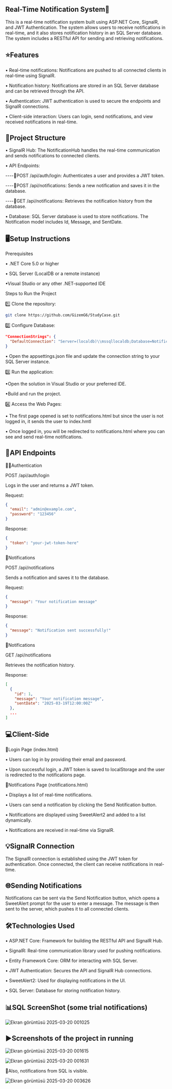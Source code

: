 Real-Time Notification System🚀
-------------------------------
This is a real-time notification system built using ASP.NET Core, SignalR, and JWT Authentication. The system allows users to receive notifications in real-time, and it also stores notification history in an SQL Server database. The system includes a RESTful API for sending and retrieving notifications.

⭐Features
-----------------
• Real-time notifications: Notifications are pushed to all connected clients in real-time using SignalR.

• Notification history: Notifications are stored in an SQL Server database and can be retrieved through the API.

• Authentication: JWT authentication is used to secure the endpoints and SignalR connections.

• Client-side interaction: Users can login, send notifications, and view received notifications in real-time.

🎯Project Structure
-----------------
• SignalR Hub: The NotificationHub handles the real-time communication and sends notifications to connected clients.

• API Endpoints:

----📌POST /api/auth/login: Authenticates a user and provides a JWT token.

----📌POST /api/notifications: Sends a new notification and saves it in the database.

----📌GET /api/notifications: Retrieves the notification history from the database.

• Database: SQL Server database is used to store notifications. The Notification model includes Id, Message, and SentDate.

🖥️Setup Instructions
-----------------
Prerequisites

• .NET Core 5.0 or higher

• SQL Server (LocalDB or a remote instance)

•Visual Studio or any other .NET-supported IDE

Steps to Run the Project

1️⃣ Clone the repository:
```bash
git clone https://github.com/GizemG6/StudyCase.git
```

2️⃣ Configure Database:
```json
"ConnectionStrings": {
  "DefaultConnection": "Server=(localdb)\\mssqllocaldb;Database=NotificationDb;Trusted_Connection=True;"
}
```

• Open the appsettings.json file and update the connection string to your SQL Server instance.

3️⃣ Run the application:

•Open the solution in Visual Studio or your preferred IDE.

•Build and run the project.

4️⃣ Access the Web Pages:

• The first page opened is set to notifications.html but since the user is not logged in, it sends the user to index.hmtl

• Once logged in, you will be redirected to notifications.html where you can see and send real-time notifications.

🚩API Endpoints
-----------------
🕵🏽Authentication

POST /api/auth/login

Logs in the user and returns a JWT token.

Request:
```json
{
  "email": "admin@example.com",
  "password": "123456"
}
```

Response:
```json
{
  "token": "your-jwt-token-here"
}
```

🔔Notifications

POST /api/notifications

Sends a notification and saves it to the database.

Request:
```json
{
  "message": "Your notification message"
}
```

Response:
```json
{
  "message": "Notification sent successfully!"
}
```

🔔Notifications

GET /api/notifications

Retrieves the notification history.

Response:
```json
[
  {
    "id": 1,
    "message": "Your notification message",
    "sentDate": "2025-03-19T12:00:00Z"
  },
  ...
]
```

💻Client-Side
-----------------
🔎Login Page (index.html)

• Users can log in by providing their email and password.

• Upon successful login, a JWT token is saved to localStorage and the user is redirected to the notifications page.

🔔Notifications Page (notifications.html)

• Displays a list of real-time notifications.

• Users can send a notification by clicking the Send Notification button.

• Notifications are displayed using SweetAlert2 and added to a list dynamically.

• Notifications are received in real-time via SignalR.

💡SignalR Connection
-----------------
The SignalR connection is established using the JWT token for authentication. Once connected, the client can receive notifications in real-time.

🌐Sending Notifications
-----------------
Notifications can be sent via the Send Notification button, which opens a SweetAlert prompt for the user to enter a message. The message is then sent to the server, which pushes it to all connected clients.

🛠️Technologies Used
-----------------
• ASP.NET Core: Framework for building the RESTful API and SignalR Hub.

• SignalR: Real-time communication library used for pushing notifications.

• Entity Framework Core: ORM for interacting with SQL Server.

• JWT Authentication: Secures the API and SignalR Hub connections.

• SweetAlert2: Used for displaying notifications in the UI.

• SQL Server: Database for storing notification history.

📊SQL ScreenShot (some trial notifications)
-----------------
![Ekran görüntüsü 2025-03-20 001025](https://github.com/user-attachments/assets/41141150-23c1-4ac9-a0bb-e9d08445f4b8)

▶️Screenshots of the project in running
-----------------
![Ekran görüntüsü 2025-03-20 001615](https://github.com/user-attachments/assets/33b96988-abde-490d-b991-8ca6eec57ede)

![Ekran görüntüsü 2025-03-20 001631](https://github.com/user-attachments/assets/c6e0c899-67d7-43e6-b912-651c4d81cd1c)

📍Also, notifications from SQL is visible.

![Ekran görüntüsü 2025-03-20 003626](https://github.com/user-attachments/assets/6f34fbf5-f84a-4185-81ff-27ba3435b986)



